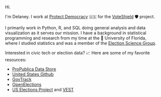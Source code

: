 Hi. 

I'm Delaney. I work at [Protect Democracy](https://protectdemocracy.org/) 🇺🇸 for the [VoteShield](https://voteshield.us/about) 🛡 project.

I primarily work in Python, R, and SQL doing general analysis and data visualization as it serves our mission. I have a background in statistical programming and research from my time at the 🐊 University of Florida, where I studied statistics and was a member of the [Election Science Group](https://electionscience.clas.ufl.edu/). 

Interested in civic tech or election data? 📈 Here are some of my favorite resources:

- [ProPublica Data Store](https://www.propublica.org/datastore/) 
- [United States Github](https://github.com/unitedstates)
- [GovTrack](https://www.govtrack.us/about-our-data)
- [OpenElections](http://openelections.net/)
- [US Elections Project](http://www.electproject.org/) and [VEST](https://dataverse.harvard.edu/dataverse/electionscience)



